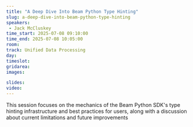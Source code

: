 ```yaml
---
title: "A Deep Dive Into Beam Python Type Hinting"
slug: a-deep-dive-into-beam-python-type-hinting
speakers:
 - Jack McCluskey
time_start: 2025-07-08 09:10:00
time_end: 2025-07-08 10:05:00
room: 
track: Unified Data Processing
day: 
timeslot: 
gridarea: 
images: 

slides:
video: 
---
```


This session focuses on the mechanics of the Beam Python SDK's type hinting infrastructure and best practices for users, along with a discussion about current limitations and future improvements